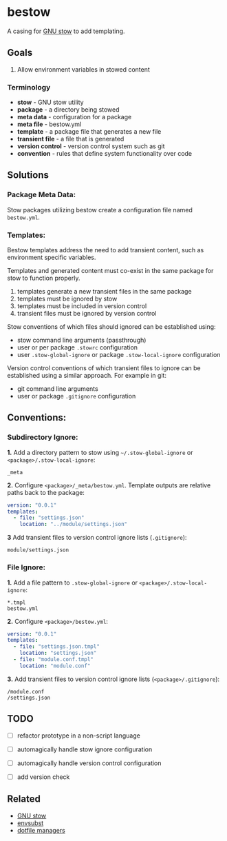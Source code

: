 # bestow

A casing for [GNU stow](https://linux.die.net/man/8/stow) to add templating.

## Goals

1. Allow environment variables in stowed content

### Terminology

- **stow** - GNU stow utility
- **package** - a directory being stowed
- **meta data** - configuration for a package
- **meta file** - bestow.yml
- **template** - a package file that generates a new file
- **transient file** - a file that is generated
- **version control** - version control system such as git
- **convention** - rules that define system functionality over code

## Solutions

### Package Meta Data:

Stow packages utilizing bestow create a configuration file named `bestow.yml`.

### Templates:

Bestow templates address the need to add transient content, such as environment specific variables.

Templates and generated content must co-exist in the same package for stow to function properly.

1. templates generate a new transient files in the same package
2. templates must be ignored by stow
3. templates must be included in version control
4. transient files must be ignored by version control

Stow conventions of which files should ignored can be established using:

- stow command line arguments (passthrough)
- user or per package `.stowrc` configuration
- user `.stow-global-ignore` or package `.stow-local-ignore` configuration

Version control conventions of which transient files to ignore can be established using a similar approach.  For example in git:

- git command line arguments
- user or package `.gitignore` configuration

## Conventions:

### Subdirectory Ignore:

**1.** Add a directory pattern to stow using `~/.stow-global-ignore` or `<package>/.stow-local-ignore`:

```
_meta
```

**2.** Configure `<package>/_meta/bestow.yml`.  Template outputs are relative paths back to the package: 

```yaml
version: "0.0.1"
templates:
  - file: "settings.json"
    location: "../module/settings.json"
```

**3** Add transient files to version control ignore lists (`.gitignore`):

```
module/settings.json
```


### File Ignore:

**1.** Add a file pattern to `.stow-global-ignore` or `<package>/.stow-local-ignore`:

```
*.tmpl
bestow.yml
```

**2.** Configure `<package>/bestow.yml`:

```yaml
version: "0.0.1"
templates:
  - file: "settings.json.tmpl"
    location: "settings.json"
  - file: "module.conf.tmpl"
    location: "module.conf"
```

**3.** Add transient files to version control ignore lists (`<package>/.gitignore`):

```
/module.conf
/settings.json
```

## TODO

- [ ] refactor prototype in a non-script language
- [ ] automagically handle stow ignore configuration
- [ ] automagically handle version control configuration
- [ ] add version check


## Related

- [GNU stow](https://linux.die.net/man/8/stow)
- [envsubst](https://linux.die.net/man/1/envsubst)
- [dotfile managers](https://github.com/topics/dotfile-manager)
